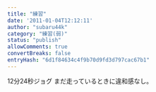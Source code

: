 ```yaml
---
title: "練習"
date: '2011-01-04T12:12:11'
author: "subaru44k"
category: "練習(弱)"
status: "publish"
allowComments: true
convertBreaks: false
entryHash: "6d1f84634c4f9b70d9fd3d797cac67b1"
---
```

12分24秒ジョグ
まだ走っているときに違和感なし。
